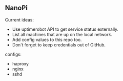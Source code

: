 ## NanoPi

Current ideas:
* Use uptimerobot API to get service status externally.
* List all machines that are up on the local network.
* Add config values to this repo too.
* Don't forget to keep credentials out of GitHub.

configs:
* haproxy
* nginx
* sshd